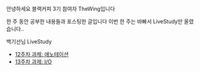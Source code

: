 안녕하세요 블랙커피 3기 참여자 TheWing입니다

한 주 동안 공부한 내용들과 포스팅한 글입니다
이번 한 주는 바빠서 LiveStudy만 올렸습니다..

백기선님 LiveStudy

- [12주차 과제: 애노테이션](https://sujl95.tistory.com/67)
- [13주차 과제: I/O](https://sujl95.tistory.com/71)
